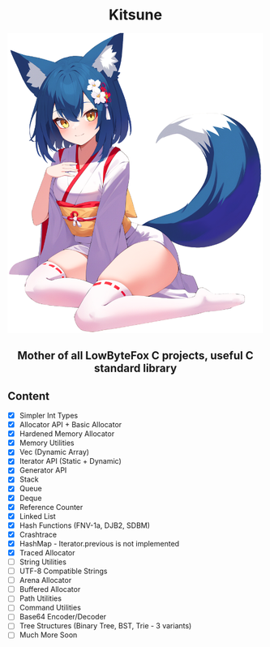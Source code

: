 <h1 align="center">Kitsune</h1>

<p align="center">
<img width="512" src="./character.png" />
</p>
<h3 align="center" style="font-size: 150%;">Mother of all LowByteFox C projects, useful C standard library</h3>

## Content
- [x] Simpler Int Types
- [x] Allocator API + Basic Allocator
- [x] Hardened Memory Allocator
- [x] Memory Utilities
- [x] Vec (Dynamic Array)
- [x] Iterator API (Static + Dynamic)
- [x] Generator API
- [x] Stack
- [x] Queue
- [x] Deque
- [x] Reference Counter
- [x] Linked List
- [x] Hash Functions (FNV-1a, DJB2, SDBM)
- [x] Crashtrace
- [x] HashMap - Iterator.previous is not implemented
- [x] Traced Allocator
- [ ] String Utilities
- [ ] UTF-8 Compatible Strings
- [ ] Arena Allocator
- [ ] Buffered Allocator
- [ ] Path Utilities
- [ ] Command Utilities
- [ ] Base64 Encoder/Decoder
- [ ] Tree Structures (Binary Tree, BST, Trie - 3 variants)
- [ ] Much More Soon
